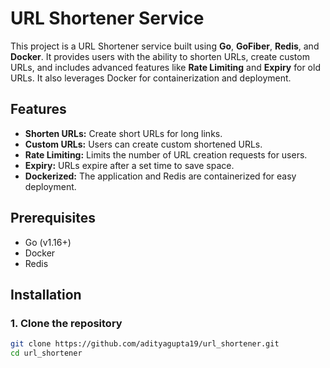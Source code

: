 
# URL Shortener Service

This project is a URL Shortener service built using **Go**, **GoFiber**, **Redis**, and **Docker**. It provides users with the ability to shorten URLs, create custom URLs, and includes advanced features like **Rate Limiting** and **Expiry** for old URLs. It also leverages Docker for containerization and deployment.

## Features

- **Shorten URLs:** Create short URLs for long links.
- **Custom URLs:** Users can create custom shortened URLs.
- **Rate Limiting:** Limits the number of URL creation requests for users.
- **Expiry:** URLs expire after a set time to save space.
- **Dockerized:** The application and Redis are containerized for easy deployment.

## Prerequisites

- Go (v1.16+)
- Docker
- Redis

## Installation

### 1. Clone the repository

```bash
git clone https://github.com/adityagupta19/url_shortener.git
cd url_shortener
